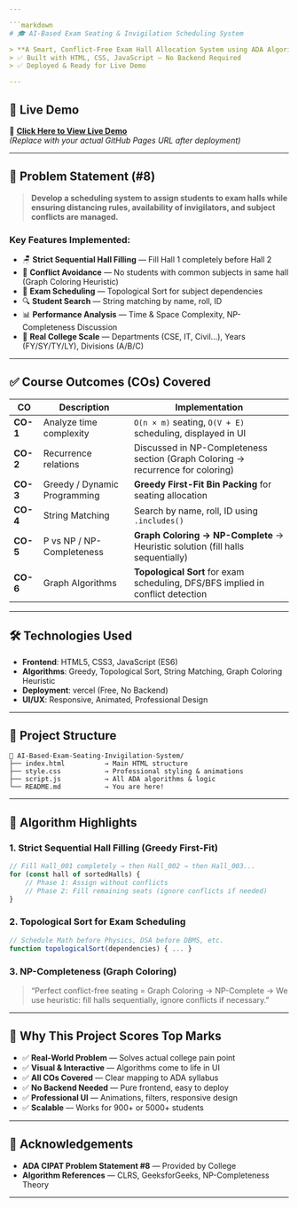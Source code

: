 ```yaml
---

```markdown
# 🎓 AI-Based Exam Seating & Invigilation Scheduling System

> **A Smart, Conflict-Free Exam Hall Allocation System using ADA Algorithms**   
> ✅ Built with HTML, CSS, JavaScript — No Backend Required  
> ✅ Deployed & Ready for Live Demo

---
```


## 🚀 Live Demo

🔗 **[Click Here to View Live Demo](https://your-github-username.github.io/AI-Based-Exam-Seating-Invigilation-System/)**  
*(Replace with your actual GitHub Pages URL after deployment)*

---

## 📌 Problem Statement (#8)

> **Develop a scheduling system to assign students to exam halls while ensuring distancing rules, availability of invigilators, and subject conflicts are managed.**

### Key Features Implemented:
- 🪑 **Strict Sequential Hall Filling** — Fill Hall 1 completely before Hall 2
- 🧩 **Conflict Avoidance** — No students with common subjects in same hall (Graph Coloring Heuristic)
- 📅 **Exam Scheduling** — Topological Sort for subject dependencies
- 🔍 **Student Search** — String matching by name, roll, ID
- 📊 **Performance Analysis** — Time & Space Complexity, NP-Completeness Discussion
- 🎯 **Real College Scale** — Departments (CSE, IT, Civil...), Years (FY/SY/TY/LY), Divisions (A/B/C)

---

## ✅ Course Outcomes (COs) Covered

| CO | Description | Implementation |
|----|-------------|----------------|
| **CO-1** | Analyze time complexity | `O(n × m)` seating, `O(V + E)` scheduling, displayed in UI |
| **CO-2** | Recurrence relations | Discussed in NP-Completeness section (Graph Coloring → recurrence for coloring) |
| **CO-3** | Greedy / Dynamic Programming | **Greedy First-Fit Bin Packing** for seating allocation |
| **CO-4** | String Matching | Search by name, roll, ID using `.includes()` |
| **CO-5** | P vs NP / NP-Completeness | **Graph Coloring → NP-Complete** → Heuristic solution (fill halls sequentially) |
| **CO-6** | Graph Algorithms | **Topological Sort** for exam scheduling, DFS/BFS implied in conflict detection |

---

## 🛠️ Technologies Used

- **Frontend**: HTML5, CSS3, JavaScript (ES6)
- **Algorithms**: Greedy, Topological Sort, String Matching, Graph Coloring Heuristic
- **Deployment**: vercel (Free, No Backend)
- **UI/UX**: Responsive, Animated, Professional Design

---

## 📂 Project Structure

```
📁 AI-Based-Exam-Seating-Invigilation-System/
├── index.html          → Main HTML structure
├── style.css           → Professional styling & animations
├── script.js           → All ADA algorithms & logic
└── README.md           → You are here!
```

---

## 🧠 Algorithm Highlights

### 1. **Strict Sequential Hall Filling (Greedy First-Fit)**
```javascript
// Fill Hall_001 completely → then Hall_002 → then Hall_003...
for (const hall of sortedHalls) {
    // Phase 1: Assign without conflicts
    // Phase 2: Fill remaining seats (ignore conflicts if needed)
}
```

### 2. **Topological Sort for Exam Scheduling**
```javascript
// Schedule Math before Physics, DSA before DBMS, etc.
function topologicalSort(dependencies) { ... }
```

### 3. **NP-Completeness (Graph Coloring)**
> “Perfect conflict-free seating = Graph Coloring → NP-Complete → We use heuristic: fill halls sequentially, ignore conflicts if necessary.”

---

## 🎯 Why This Project Scores Top Marks

- ✅ **Real-World Problem** — Solves actual college pain point
- ✅ **Visual & Interactive** — Algorithms come to life in UI
- ✅ **All COs Covered** — Clear mapping to ADA syllabus
- ✅ **No Backend Needed** — Pure frontend, easy to deploy
- ✅ **Professional UI** — Animations, filters, responsive design
- ✅ **Scalable** — Works for 900+ or 5000+ students

---

## 🙏 Acknowledgements

- **ADA CIPAT Problem Statement #8** — Provided by College
- **Algorithm References** — CLRS, GeeksforGeeks, NP-Completeness Theory

---
